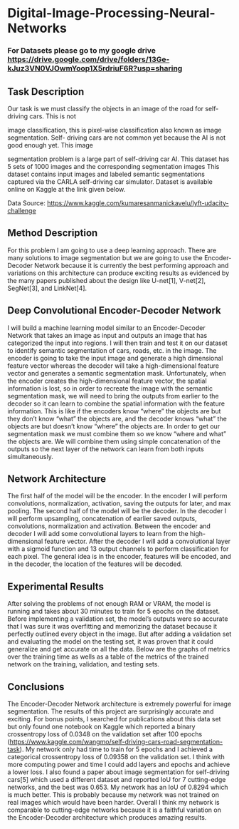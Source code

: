 # Digital-Image-Processing-Neural-Networks

### For Datasets please go to my google drive https://drive.google.com/drive/folders/13Ge-kJuz3VN0VJOwmYoop1X5rdriuF6R?usp=sharing


## Task Description
Our task is we must classify the objects in an image of the road for self-driving cars. This is not

image classification, this is pixel-wise classification also known as image segmentation. Self-
driving cars are not common yet because the AI is not good enough yet. This image

segmentation problem is a large part of self-driving car AI. This dataset has 5 sets of 1000
images and the corresponding segmentation images This dataset contains input images and
labeled semantic segmentations captured via the CARLA self-driving car simulator. Dataset is
available online on Kaggle at the link given below.

Data Source: https://www.kaggle.com/kumaresanmanickavelu/lyft-udacity-challenge


## Method Description
For this problem I am going to use a deep learning approach. There are many solutions to image segmentation but we are going to use the Encoder-Decoder Network because it is currently the best performing approach and variations on this architecture can produce exciting results as evidenced by the many papers published about the design like U-net[1], V-net[2],  SegNet[3], and LinkNet[4].

## Deep Convolutional Encoder-Decoder Network
I will build a machine learning model similar to an Encoder-Decoder Network that takes an image as input and outputs an image that has categorized the input into regions. I will then train and test it on our dataset to identify semantic segmentation of cars, roads, etc. in the image. The encoder is going to take the input image and generate a high dimensional feature vector whereas the decoder will take a high-dimensional feature vector and generates a semantic segmentation mask. Unfortunately, when the encoder creates the high-dimensional feature vector, the spatial information is lost, so in order to recreate the image with the semantic segmentation mask, we will need to bring the outputs from earlier to the decoder so it can learn to combine the spatial information with the feature information. This is like if the encoders know “where” the objects are but they don’t know “what” the objects are, and the decoder knows “what” the objects are but doesn’t know “where” the objects are. In order to get our segmentation mask we must combine them so we know “where and what” the objects are. We will combine them using simple concatenation of the outputs so the next layer of the network can learn from both inputs simultaneously.

## Network Architecture
The first half of the model will be the encoder. In the encoder I will perform convolutions, normalization, activation, saving the outputs for later, and max pooling. The second half of the model will be the decoder. In the decoder I will perform upsampling, concatenation of earlier saved outputs, convolutions, normalization and activation. Between the encoder and decoder I will add some convolutional layers to learn from the high-dimensional feature vector. After the decoder I will add a convolutional layer with a sigmoid function and 13 output channels to perform classification for each pixel. The general idea is in the encoder, features will be encoded, and in the decoder, the location of the features will be decoded. 

## Experimental Results
After solving the problems of not enough RAM or VRAM, the model is running and takes about 30 minutes to train for 5 epochs on the dataset. Before implementing a validation set, the model’s outputs were so accurate that I was sure it was overfitting and memorizing the dataset because it perfectly outlined every object in the image. But after adding a validation set and evaluating the model on the testing set, it was proven that it could generalize and get accurate on all the data. Below are the graphs of metrics over the training time as wells as a table of the metrics of the trained network on the training, validation, and testing sets.  


## Conclusions
The Encoder-Decoder Network architecture is extremely powerful for image segmentation. The results of this project are surprisingly accurate and exciting. For bonus points, I searched for publications about this data set but only found one notebook on Kaggle which reported a binary crossentropy loss of 0.0348 on the validation set after 100 epochs (https://www.kaggle.com/wangmo/self-driving-cars-road-segmentation-task). My network only had time to train for 5 epochs and I achieved a categorical crossentropy loss of 0.09358 on the validation set. I think with more computing power and time I could add layers and epochs and achieve a lower loss. I also found a paper about image segmentation for self-driving cars[5] which used a different dataset and reported IoU for 7 cutting-edge networks, and the best was 0.653. My network has an IoU of 0.8294 which is much better. This is probably because my network was not trained on real images which would have been harder. Overall I think my network is comparable to cutting-edge networks because it is a faithful variation on the Encoder-Decoder architecture which produces amazing results.
